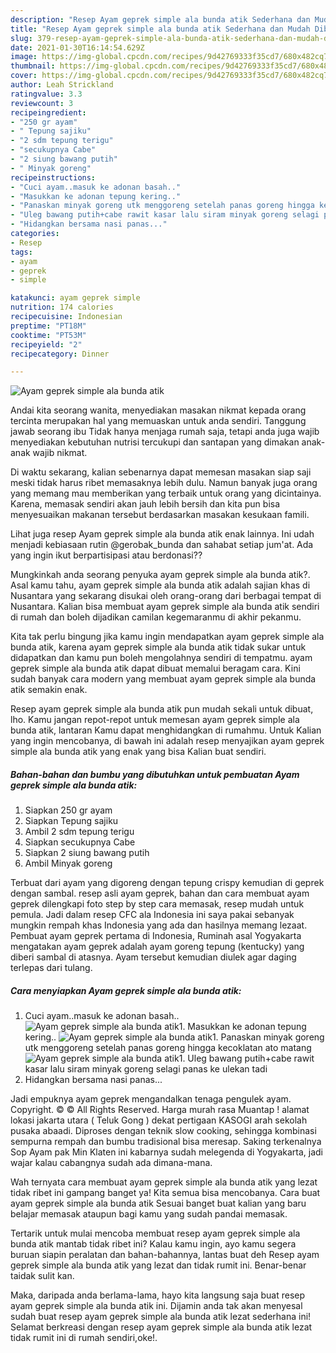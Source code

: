 ```yaml
---
description: "Resep Ayam geprek simple ala bunda atik Sederhana dan Mudah Dibuat"
title: "Resep Ayam geprek simple ala bunda atik Sederhana dan Mudah Dibuat"
slug: 379-resep-ayam-geprek-simple-ala-bunda-atik-sederhana-dan-mudah-dibuat
date: 2021-01-30T16:14:54.629Z
image: https://img-global.cpcdn.com/recipes/9d42769333f35cd7/680x482cq70/ayam-geprek-simple-ala-bunda-atik-foto-resep-utama.jpg
thumbnail: https://img-global.cpcdn.com/recipes/9d42769333f35cd7/680x482cq70/ayam-geprek-simple-ala-bunda-atik-foto-resep-utama.jpg
cover: https://img-global.cpcdn.com/recipes/9d42769333f35cd7/680x482cq70/ayam-geprek-simple-ala-bunda-atik-foto-resep-utama.jpg
author: Leah Strickland
ratingvalue: 3.3
reviewcount: 3
recipeingredient:
- "250 gr ayam"
- " Tepung sajiku"
- "2 sdm tepung terigu"
- "secukupnya Cabe"
- "2 siung bawang putih"
- " Minyak goreng"
recipeinstructions:
- "Cuci ayam..masuk ke adonan basah.."
- "Masukkan ke adonan tepung kering.."
- "Panaskan minyak goreng utk menggoreng setelah panas goreng hingga kecoklatan ato matang"
- "Uleg bawang putih+cabe rawit kasar lalu siram minyak goreng selagi panas ke ulekan tadi"
- "Hidangkan bersama nasi panas..."
categories:
- Resep
tags:
- ayam
- geprek
- simple

katakunci: ayam geprek simple 
nutrition: 174 calories
recipecuisine: Indonesian
preptime: "PT18M"
cooktime: "PT53M"
recipeyield: "2"
recipecategory: Dinner

---
```



![Ayam geprek simple ala bunda atik](https://img-global.cpcdn.com/recipes/9d42769333f35cd7/680x482cq70/ayam-geprek-simple-ala-bunda-atik-foto-resep-utama.jpg)

Andai kita seorang wanita, menyediakan masakan nikmat kepada orang tercinta merupakan hal yang memuaskan untuk anda sendiri. Tanggung jawab seorang ibu Tidak hanya menjaga rumah saja, tetapi anda juga wajib menyediakan kebutuhan nutrisi tercukupi dan santapan yang dimakan anak-anak wajib nikmat.

Di waktu  sekarang, kalian sebenarnya dapat memesan masakan siap saji meski tidak harus ribet memasaknya lebih dulu. Namun banyak juga orang yang memang mau memberikan yang terbaik untuk orang yang dicintainya. Karena, memasak sendiri akan jauh lebih bersih dan kita pun bisa menyesuaikan makanan tersebut berdasarkan masakan kesukaan famili. 

Lihat juga resep Ayam geprek simple ala bunda atik enak lainnya. Ini udah menjadi kebiasaan rutin @gerobak_bunda dan sahabat setiap jum&#39;at. Ada yang ingin ikut berpartisipasi atau berdonasi??

Mungkinkah anda seorang penyuka ayam geprek simple ala bunda atik?. Asal kamu tahu, ayam geprek simple ala bunda atik adalah sajian khas di Nusantara yang sekarang disukai oleh orang-orang dari berbagai tempat di Nusantara. Kalian bisa membuat ayam geprek simple ala bunda atik sendiri di rumah dan boleh dijadikan camilan kegemaranmu di akhir pekanmu.

Kita tak perlu bingung jika kamu ingin mendapatkan ayam geprek simple ala bunda atik, karena ayam geprek simple ala bunda atik tidak sukar untuk didapatkan dan kamu pun boleh mengolahnya sendiri di tempatmu. ayam geprek simple ala bunda atik dapat dibuat memalui beragam cara. Kini sudah banyak cara modern yang membuat ayam geprek simple ala bunda atik semakin enak.

Resep ayam geprek simple ala bunda atik pun mudah sekali untuk dibuat, lho. Kamu jangan repot-repot untuk memesan ayam geprek simple ala bunda atik, lantaran Kamu dapat menghidangkan di rumahmu. Untuk Kalian yang ingin mencobanya, di bawah ini adalah resep menyajikan ayam geprek simple ala bunda atik yang enak yang bisa Kalian buat sendiri.

<!--inarticleads1-->

##### Bahan-bahan dan bumbu yang dibutuhkan untuk pembuatan Ayam geprek simple ala bunda atik:

1. Siapkan 250 gr ayam
1. Siapkan  Tepung sajiku
1. Ambil 2 sdm tepung terigu
1. Siapkan secukupnya Cabe
1. Siapkan 2 siung bawang putih
1. Ambil  Minyak goreng


Terbuat dari ayam yang digoreng dengan tepung crispy kemudian di geprek dengan sambal. resep asli ayam geprek, bahan dan cara membuat ayam geprek dilengkapi foto step by step cara memasak, resep mudah untuk pemula. Jadi dalam resep CFC ala Indonesia ini saya pakai sebanyak mungkin rempah khas Indonesia yang ada dan hasilnya memang lezaat. Pembuat ayam geprek pertama di Indonesia, Ruminah asal Yogyakarta mengatakan ayam geprek adalah ayam goreng tepung (kentucky) yang diberi sambal di atasnya. Ayam tersebut kemudian diulek agar daging terlepas dari tulang. 

<!--inarticleads2-->

##### Cara menyiapkan Ayam geprek simple ala bunda atik:

1. Cuci ayam..masuk ke adonan basah..
<img src="https://img-global.cpcdn.com/steps/a3f3370fb82d995d/160x128cq70/ayam-geprek-simple-ala-bunda-atik-langkah-memasak-1-foto.jpg" alt="Ayam geprek simple ala bunda atik">1. Masukkan ke adonan tepung kering..
<img src="https://img-global.cpcdn.com/steps/f06eb388fa288555/160x128cq70/ayam-geprek-simple-ala-bunda-atik-langkah-memasak-2-foto.jpg" alt="Ayam geprek simple ala bunda atik">1. Panaskan minyak goreng utk menggoreng setelah panas goreng hingga kecoklatan ato matang
<img src="https://img-global.cpcdn.com/steps/295ca26251d636f8/160x128cq70/ayam-geprek-simple-ala-bunda-atik-langkah-memasak-3-foto.jpg" alt="Ayam geprek simple ala bunda atik">1. Uleg bawang putih+cabe rawit kasar lalu siram minyak goreng selagi panas ke ulekan tadi
1. Hidangkan bersama nasi panas...


Jadi empuknya ayam geprek mengandalkan tenaga pengulek ayam. Copyright. © © All Rights Reserved. Harga murah rasa Muantap ! alamat lokasi jakarta utara ( Teluk Gong ) dekat pertigaan KASOGI arah sekolah pusaka abaadi. Diproses dengan teknik slow cooking, sehingga kombinasi sempurna rempah dan bumbu tradisional bisa meresap. Saking terkenalnya Sop Ayam pak Min Klaten ini kabarnya sudah melegenda di Yogyakarta, jadi wajar kalau cabangnya sudah ada dimana-mana. 

Wah ternyata cara membuat ayam geprek simple ala bunda atik yang lezat tidak ribet ini gampang banget ya! Kita semua bisa mencobanya. Cara buat ayam geprek simple ala bunda atik Sesuai banget buat kalian yang baru belajar memasak ataupun bagi kamu yang sudah pandai memasak.

Tertarik untuk mulai mencoba membuat resep ayam geprek simple ala bunda atik mantab tidak ribet ini? Kalau kamu ingin, ayo kamu segera buruan siapin peralatan dan bahan-bahannya, lantas buat deh Resep ayam geprek simple ala bunda atik yang lezat dan tidak rumit ini. Benar-benar taidak sulit kan. 

Maka, daripada anda berlama-lama, hayo kita langsung saja buat resep ayam geprek simple ala bunda atik ini. Dijamin anda tak akan menyesal sudah buat resep ayam geprek simple ala bunda atik lezat sederhana ini! Selamat berkreasi dengan resep ayam geprek simple ala bunda atik lezat tidak rumit ini di rumah sendiri,oke!.

